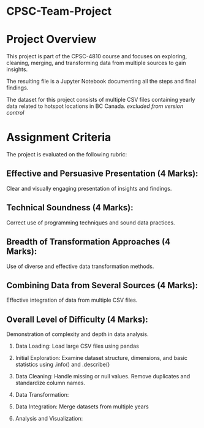 # CPSC-Team-Project

# Project Overview
This project is part of the CPSC-4810 course and focuses on exploring, cleaning, merging, and transforming data from multiple sources to gain insights. 

The resulting file is a Jupyter Notebook documenting all the steps and final findings.

The dataset for this project consists of multiple CSV files containing yearly data related to hotspot locations in BC Canada. *excluded from version control*

# Assignment Criteria

The project is evaluated on the following rubric:

## Effective and Persuasive Presentation (4 Marks):
Clear and visually engaging presentation of insights and findings.
## Technical Soundness (4 Marks):
Correct use of programming techniques and sound data practices.
## Breadth of Transformation Approaches (4 Marks):
Use of diverse and effective data transformation methods.
## Combining Data from Several Sources (4 Marks):
Effective integration of data from multiple CSV files.
## Overall Level of Difficulty (4 Marks):
Demonstration of complexity and depth in data analysis.


1) Data Loading:
Load large CSV files using pandas

2) Initial Exploration:
Examine dataset structure, dimensions, and basic statistics using .info() and .describe()

3) Data Cleaning:
Handle missing or null values.
Remove duplicates and standardize column names.

4) Data Transformation:

5) Data Integration:
Merge datasets from multiple years

6) Analysis and Visualization:

